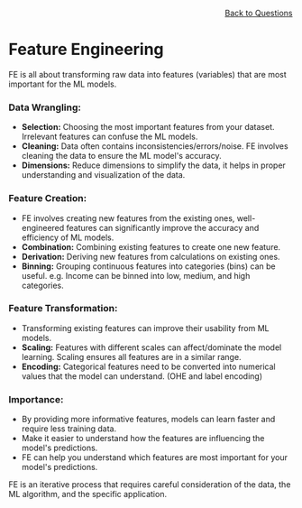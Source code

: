 <p align='right'><a align="right" href="https://github.com/KIRANKUMAR7296/Library/blob/main/Interview.md">Back to Questions</a></p>

# Feature Engineering
 
 FE is all about transforming raw data into features (variables) that are most important for the ML models.

### **Data Wrangling:**
- **Selection:** Choosing the most important features from your dataset. Irrelevant features can confuse the ML models.
- **Cleaning:** Data often contains inconsistencies/errors/noise. FE involves cleaning the data to ensure the ML model's accuracy.
- **Dimensions:** Reduce dimensions to simplify the data, it helps in proper understanding and visualization of the data.

### **Feature Creation:**
- FE involves creating new features from the existing ones, well-engineered features can significantly improve the accuracy and efficiency of ML models.
- **Combination:** Combining existing features to create one new feature.
- **Derivation:** Deriving new features from calculations on existing ones.
- **Binning:** Grouping continuous features into categories (bins) can be useful. e.g. Income can be binned into low, medium, and high categories.

### **Feature Transformation:**
- Transforming existing features can improve their usability from ML models.
- **Scaling:** Features with different scales can affect/dominate the model learning. Scaling ensures all features are in a similar range.
- **Encoding:** Categorical features need to be converted into numerical values that the model can understand. (OHE and label encoding)

### **Importance:**
- By providing more informative features, models can learn faster and require less training data.
- Make it easier to understand how the features are influencing the model's predictions.
- FE can help you understand which features are most important for your model's predictions.

FE is an iterative process that requires careful consideration of the data, the ML algorithm, and the specific application. 
